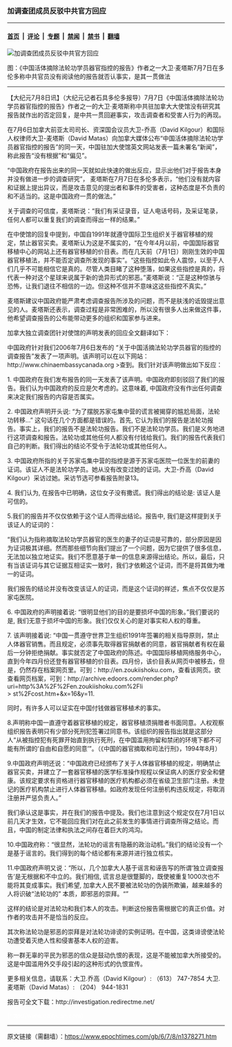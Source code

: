 ### 加调查团成员反驳中共官方回应

---

#### [首页](../../../..?n1378271) &nbsp;|&nbsp; [评论](../../../../../epoch-comment?n1378271) &nbsp;|&nbsp; [专题](../../../../../epoch-special?n1378271) &nbsp;|&nbsp; [禁闻](../../../../../epoch-news?n1378271) &nbsp;|&nbsp; [禁书](../../../../../books?n1378271) &nbsp;|&nbsp; [翻墙](https://github.com/gfw-breaker/nogfw/blob/master/README.md?n1378271)


<div><img alt="加调查团成员反驳中共官方回应" class="attachment-djy_600_400 size-djy_600_400 wp-post-image" src="https://i.epochtimes.com/assets/uploads/2006/07/607072130081649-450x477.jpg"/>
<div class="caption">
 <p>
  图：《中国活体摘除法轮功学员器官指控的报告》作者之一大卫·麦塔斯7月7日在多伦多称中共官员没有阅读他的报告就否认事实，是其一贯做法
 </p>
</div></div><hr/><div class="post_content" id="artbody" itemprop="articleBody">
 <!-- article content begin -->
 <p>
  【大纪元7月8日讯】（大纪元记者石具多伦多报导）7月7日《中国活体摘除法轮功学员器官指控的报告》作者之一的大卫‧麦塔斯称中共驻加拿大大使馆没有研究其报告就作出的否定回复，是中共一贯回避事实，攻击调查者和受害人行为的再现。
 </p>
 <p>
  在7月6日加拿大前亚太司司长、资深国会议员大卫-乔高（David Kilgour）和国际人权律师大卫-麦塔斯（David Matas）向加拿大媒体公布“中国活体摘除法轮功学员器官指控的报告”的同一天，中国驻加大使馆英文网站发表一篇未署名“新闻”，称此报告“没有根据”和“偏见”。
 </p>
 <p>
  “中国政府在报告出来的同一天就如此快速的做出反应，显示出他们对于报告本身并没有做进一步的调查研究”， 麦塔斯在7月7日在多伦多表示，“他们没有就内容和证据上提出异议，而是攻击意见的提出者和事件的受害者，这种态度是不负责的和不适当的。这是中国政府一贯的做法。”
 </p>
 <p>
  关于调查的可信度，麦塔斯说：“我们有采证录音，证人电话号码，及采证笔录，任何人都可以重复我们的调查而得出一样的结果。”
 </p>
 <p>
  在中使馆的回复中提到，中国自1991年就遵守国际卫生组织关于器官移植的规定，禁止器官买卖。麦塔斯认为这是不属实的，“在今年4月以前，中国国际器官移植中心的网站上还有器官移植的价目表。而在几天前（7月1日）刚刚生效的中国器官移植法，并不能否定调查所发现的事实”。“这些指控如此令人震惊，以至于人们几乎不可能相信它是真的。尽管人类目睹了这种堕落，如果这些指控是真的，将代表一种对这个星球来说属于新的诡异形式的邪恶。”麦塔斯说：“正是这种惊骇与恐怖，让我们退往不相信的一边。但这种不信并不意味这这些指控不真实。”
 </p>
 <p>
  麦塔斯建议中国政府能严肃考虑调查报告所涉及的问题，而不是肤浅的诋毁提出意见的人。麦塔斯还表示，调查过程是非常困难的，所以没有很多人出来做这件事，他希望调查报告的公布能带动更多的组织和国家参与进来。
 </p>
 <p>
  加拿大独立调查团针对使馆的声明发表的回应全文翻译如下：
 </p>
 <p>
  中国政府针对我们2006年7月6日发布的 “关于中国活摘法轮功学员器官的指控的调查报告”发表了一项声明。该声明可以在以下网站：http://www.chinaembassycanada.org &gt;查到。我们针对该声明做出如下反应：
 </p>
 <p>
  1. 中国政府在我们发布报告的同一天发表了该声明。中国政府即刻驳回了我们的报告。我们认为中国政府的反应是欠考虑的。这意味着, 中国政府没有作出任何调查来决定我们报告的内容是否属实。
 </p>
 <p>
  2. 中国政府声明开头说: “为了摆脱苏家屯集中营的谎言被揭穿的尴尬局面，法轮功转移…” 这句话在几个方面都是错误的。首先, 它认为我们的报告是法轮功报告。事实上，我们的报告不是法轮功报告。我们不是法轮功学员。我们是义务地进行这项调查和报告。法轮功或其他任何人都没有付钱给我们。我们的报告代表我们自己的判断。我们得出的结论不受令于法轮功或其他任何人。
 </p>
 <p>
  3. 中国政府所指的关于苏家屯集中营的指控是源于苏家屯医院一位医生的前妻的证词。该证人不是法轮功学员。她从没有改变过她的证词。大卫-乔高（David Kilgour）采访过她。采访节选可参看报告附录13。
 </p>
 <p>
  4. 我们认为, 在报告中已明确，这位女子没有撒谎。我们得出的结论是: 该证人是可信的。
 </p>
 <p>
  5.我们的报告并不仅仅依赖于这个证人而得出结论。报告中, 我们是这样提到关于该证人的证词的：
 </p>
 <p>
  “我们认为指称摘取法轮功学员器官的医生的妻子的证词是可靠的，部分原因是因为证词极其详细。然而那些细节向我们提出了一个问题，因为它提供了很多信息，无法加以独立地证实。我们不愿意基于单一的信息来源得出结论。所以，最后，只有当该证词与其它证据互相证实一致时，我们才依赖这个证词，而不是将其做为唯一的证词。
 </p>
 <p>
  我们报告的结论并没有改变该证人的证词，而是这个证词的祥述，焦点不仅仅是苏家屯医院。
 </p>
 <p>
  6. 中国政府的声明接着说: “很明显他们的目的是要损坏中国的形象。”我们要说的是, 我们无意于损坏中国的形象。我们仅仅关心的是对事实和人权的尊重。
 </p>
 <p>
  7. 该声明接着说: “中国一贯遵守世界卫生组织1991年签署的相关指导原则，禁止人体器官销售。而且规定，必须事先取得器官捐献者的同意，器官捐献者有权在最后一分钟拒绝捐献。事实就否定了中国政府的陈述。中国国际移植网络服务中心，直到今年四月份还登有器官移植的价目表。四月份，该价目表从网页中被移去，但是，仍然存在档案网页里。可到：http://en.zoukiishoku.com，查看该网页。欲查看网页档案，可到：http://archive.edoors.com/render.php?uri=http%3A%2F%2Fen.zoukiishoku.com%2Fli
  <br/>
  &gt; st%2Fcost.htm+&amp;x=16&amp;y=11.
 </p>
 <p>
  同时，有许多人可以证实在中国付钱做器官移植术的事实。
 </p>
 <p>
  8.声明称中国一直遵守着器官移植的规定，器官移植须捐赠者书面同意。人权观察组织报告表明只有少部分死刑犯签署过同意书。该组织的报告指出就是这部分人“从被指控犯有死罪开始直到执行死刑，在中国滥用拘留和禁闭的环境下都不可能有所谓的‘自由和自愿的同意’”。（《中国的器官摘取和司法行刑》，1994年8月）
 </p>
 <p>
  9.中国政府声明还说：“中国政府已经颁布了关于人体器官移植的规定，明确禁止器官买卖，并建立了一套器官移植的医学标准操作规程以保证病人的医疗安全和健康。该规定要求有资格进行器官移植的医疗机构都必须在省级卫生部门注册。未登记的医疗机构禁止进行人体器官移植。如政府发现任何注册机构违反规定，将取消注册并严惩负责人。”
 </p>
 <p>
  我们承认这是事实，并在我们的报告中提及。我们也注意到这个规定仅在7月1日以前几天才生效，它不能回应我们对在此之前发生的事情进行调查所得之结论。而且，中国的制定法律和执法之间存在着巨大的鸿沟。
 </p>
 <p>
  10.中国政府称：“很显然，法轮功的谣言有隐蔽的政治动机。”我们的结论没有一个是基于谣言的。我们得到的每个结论都有来源并进行独立核实。
 </p>
 <p>
  11.中国政府声明又说：“所以，几个加拿大人基于谣言和诬告写的所谓‘独立调查报告’是无根据和不中立的。我们相信, 谎言总是很蹩脚的，既使被重复1000次也不能将其变成事实。我们希望, 加拿大人民不要被法轮功的伪装所欺骗，越来越多的人将识破“法轮功的” 本质，即邪恶的崇拜。“”
 </p>
 <p>
  这样的结论是对法轮功和我们本人的攻击。判断这份报告需根据它的真正价值。对作者的攻击并不是恰当的反应。
 </p>
 <p>
  其次称法轮功是邪恶的崇拜是对法轮功诽谤的实例证明。在中国，这类诽谤使法轮功遭受着灭绝人性和侵害基本人权的迫害。
 </p>
 <p>
  称一群无辜的平民为邪恶的信众是鼓动仇恨的表现，这是不能被加拿大所接受的。这是中国滥用外交手段引起的这种形式的仇恨宣传。
 </p>
 <p>
  更多相关信息，请联系：大卫.乔高（David Kilgour）: （613） 747-7854 大卫.麦塔斯（David Matas）: （204） 944-1831
 </p>
 <p>
  报告可全文下载：http://investigation.redirectme.net/
 </p>
 <p>
  <font color="#ffffff">
   (http://www.dajiyuan.com)
  </font>
 </p>
 <!-- article content end -->
 <div id="below_article_ad">
 </div>
</div>


---

原文链接（需翻墙）：https://www.epochtimes.com/gb/6/7/8/n1378271.htm
